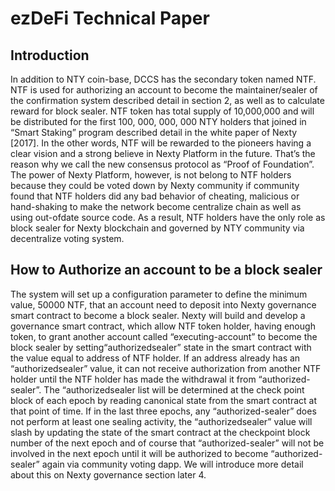 # ezDeFi Technical Paper

## Introduction

In addition to NTY coin-base, DCCS has the secondary token named NTF. NTF is used for authorizing an account to become the maintainer/sealer of the confirmation system described detail in section 2, as well as to calculate reward for block sealer. NTF token has total supply of 10,000,000 and will be distributed for the first 100, 000, 000, 000 NTY holders that joined in “Smart Staking” program described detail in the white paper of Nexty [2017]. In the other words, NTF will be rewarded to the pioneers having a clear vision and a strong believe in Nexty Platform in the future. That’s the reason why we call the new consensus protocol as “Proof of Foundation”. The power of Nexty Platform, however, is not belong to NTF holders because they could be voted down by Nexty community if community found that NTF holders did any bad behavior of cheating, malicious or hand-shaking to make the network become centralize chain as well as using out-ofdate source code. As a result, NTF holders have the only role as block sealer for Nexty blockchain and governed by NTY community via decentralize voting system.

## How to Authorize an account to be a block sealer

The system will set up a configuration parameter to define the minimum value, 50000 NTF, that an account need to deposit into Nexty governance smart contract to become a block sealer. Nexty will build and develop a governance smart contract, which allow NTF token holder, having enough token, to grant another account called “executing-account” to become the block sealer by setting“authorizedsealer” state in the smart contract with the value equal to address of NTF holder.
If an address already has an “authorizedsealer” value, it can not receive authorization from another NTF holder until the NTF holder has made the withdrawal it from “authorized-sealer”. The “authorizedsealer list will be determined at the check point block of each epoch by reading canonical state from the smart contract at that point of time. If in the last three epochs, any “authorized-sealer” does not perform at least one sealing activity, the “authorizedsealer” value will slash by updating the state of the smart contract at the checkpoint block number of the next epoch and of course that “authorized-sealer” will not be involved in the next epoch until it will be authorized to become “authorized-sealer” again via community voting dapp. We will introduce more detail about this on Nexty governance section later 4.

